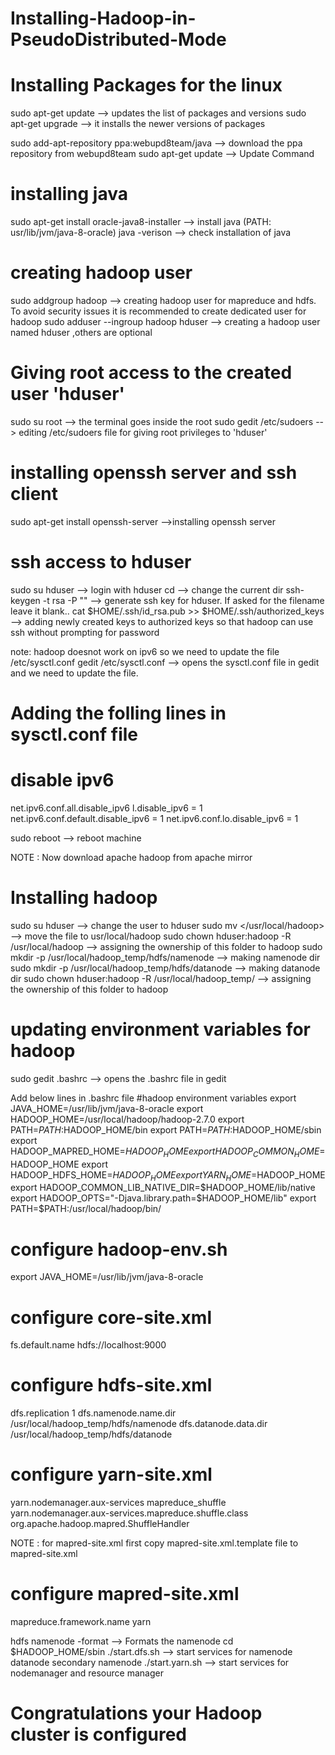 # Installing-Hadoop-in-PseudoDistributed-Mode

Installing Packages for the linux 
==================================	
sudo apt-get update --> updates the list of packages and versions
sudo apt-get upgrade --> it installs the newer versions of packages

sudo add-apt-repository ppa:webupd8team/java --> download the ppa repository from webupd8team
sudo apt-get update --> Update Command

installing java
==================================

sudo apt-get install oracle-java8-installer --> install java (PATH: usr/lib/jvm/java-8-oracle)
java -verison --> check installation of java

creating hadoop user
===================================

sudo addgroup hadoop --> creating hadoop user for mapreduce and hdfs. To avoid security issues it is recommended to create dedicated user for hadoop
sudo adduser --ingroup hadoop hduser --> creating a hadoop user named hduser ,others are optional


Giving root access to the created user 'hduser'
===============================================

sudo su root --> the terminal goes inside the root
sudo gedit /etc/sudoers	--> editing /etc/sudoers file for giving root privileges to 'hduser'

installing openssh server and ssh client
================================================

sudo apt-get install openssh-server -->installing openssh server

ssh access to hduser
================================================

sudo su hduser --> login with hduser
cd --> change the current dir
ssh-keygen -t rsa -P "" --> generate ssh key for hduser. If asked for the filename leave it blank..
cat $HOME/.ssh/id_rsa.pub >> $HOME/.ssh/authorized_keys --> adding newly created keys to authorized keys so that hadoop can use ssh without prompting for password


note: hadoop doesnot work on ipv6 so we need to update the file /etc/sysctl.conf
gedit /etc/sysctl.conf  --> opens the sysctl.conf file in gedit and we need to update the file.

Adding the folling lines in sysctl.conf file
=============================================
# disable ipv6
net.ipv6.conf.all.disable_ipv6
l.disable_ipv6 = 1
net.ipv6.conf.default.disable_ipv6 = 1
net.ipv6.conf.lo.disable_ipv6 = 1

sudo reboot --> reboot machine

NOTE : Now download apache hadoop from apache mirror

Installing hadoop
====================================
sudo su hduser --> change the user to hduser
sudo mv <path of hadoop file> </usr/local/hadoop> --> move the file to usr/local/hadoop
sudo chown hduser:hadoop -R /usr/local/hadoop --> assigning the ownership of this folder to hadoop
sudo mkdir -p /usr/local/hadoop_temp/hdfs/namenode --> making namenode dir
sudo mkdir -p /usr/local/hadoop_temp/hdfs/datanode --> making datanode dir
sudo chown hduser:hadoop -R /usr/local/hadoop_temp/ --> assigning the ownership of this folder to hadoop

updating environment variables for hadoop
====================================
sudo gedit .bashrc --> opens the .bashrc file in gedit

 Add below lines in .bashrc file
#hadoop environment variables
export JAVA_HOME=/usr/lib/jvm/java-8-oracle
export HADOOP_HOME=/usr/local/hadoop/hadoop-2.7.0
export PATH=$PATH:$HADOOP_HOME/bin
export PATH=$PATH:$HADOOP_HOME/sbin
export HADOOP_MAPRED_HOME=$HADOOP_HOME
export HADOOP_COMMON_HOME=$HADOOP_HOME
export HADOOP_HDFS_HOME=$HADOOP_HOME
export YARN_HOME=$HADOOP_HOME
export HADOOP_COMMON_LIB_NATIVE_DIR=$HADOOP_HOME/lib/native
export HADOOP_OPTS="-Djava.library.path=$HADOOP_HOME/lib"
export PATH=$PATH:/usr/local/hadoop/bin/

configure hadoop-env.sh
===================================
export JAVA_HOME=/usr/lib/jvm/java-8-oracle

configure core-site.xml
====================================
<property>
	<name>fs.default.name</name>
	<value>hdfs://localhost:9000</value>
</property>

configure hdfs-site.xml
====================================
<property>
	<name>dfs.replication</name>
	<value>1</value>
</property>
<property>
	<name>dfs.namenode.name.dir</name>
	<value>/usr/local/hadoop_temp/hdfs/namenode</value>
</property>
<property>
	<name>dfs.datanode.data.dir</name>
	<value>/usr/local/hadoop_temp/hdfs/datanode</value>
</property>

configure yarn-site.xml
====================================

<property>
	<name>yarn.nodemanager.aux-services</name>
	<value>mapreduce_shuffle</value>
</property>
<property>
	<name>yarn.nodemanager.aux-services.mapreduce.shuffle.class</name>
	<value>org.apache.hadoop.mapred.ShuffleHandler</value>
</property>

NOTE : for mapred-site.xml first copy mapred-site.xml.template file to mapred-site.xml

configure mapred-site.xml
====================================
<property>
	<name>mapreduce.framework.name</name>
	<value>yarn</value>
</property>


hdfs namenode -format --> Formats the namenode 
cd $HADOOP_HOME/sbin
./start.dfs.sh --> start services for namenode datanode secondary namenode
./start.yarn.sh --> start services for nodemanager and resource manager


# Congratulations your Hadoop cluster is configured













 
